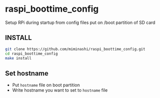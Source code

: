 # raspi_boottime_config
Setup RPi during startup from config files put on /boot partition of SD card

## INSTALL

```bash
git clone https://github.com/miminashi/raspi_boottime_config.git
cd raspi_boottime_config
make install
```

## Set hostname

- Put `hostname` file on boot partition
- Write hostname you want to set to `hostname` file
